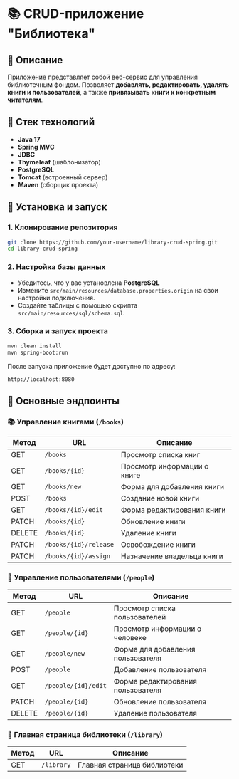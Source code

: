 # 📚 CRUD-приложение "Библиотека"

## 📝 Описание
Приложение представляет собой веб-сервис для управления библиотечным фондом. Позволяет **добавлять, редактировать, удалять книги и пользователей**, а также **привязывать книги к конкретным читателям**.

## 🚀 Стек технологий
- **Java 17**
- **Spring MVC**
- **JDBC**
- **Thymeleaf** (шаблонизатор)
- **PostgreSQL**
- **Tomcat** (встроенный сервер)
- **Maven** (сборщик проекта)

## 🔧 Установка и запуск

### 1. Клонирование репозитория
```sh
git clone https://github.com/your-username/library-crud-spring.git
cd library-crud-spring
```

### 2. Настройка базы данных
- Убедитесь, что у вас установлена **PostgreSQL**
- Измените `src/main/resources/database.properties.origin` на свои настройки подключения.
- Создайте таблицы с помощью скрипта `src/main/resources/sql/schema.sql`.

### 3. Сборка и запуск проекта
```sh
mvn clean install
mvn spring-boot:run
```

После запуска приложение будет доступно по адресу:
```
http://localhost:8080
```

## 📌 Основные эндпоинты
### 📚 Управление книгами (`/books`)
| Метод  | URL               | Описание                          |
|--------|------------------|----------------------------------|
| GET    | `/books`         | Просмотр списка книг            |
| GET    | `/books/{id}`    | Просмотр информации о книге     |
| GET    | `/books/new`     | Форма для добавления книги      |
| POST   | `/books`         | Создание новой книги            |
| GET    | `/books/{id}/edit` | Форма редактирования книги     |
| PATCH  | `/books/{id}`    | Обновление книги                |
| DELETE | `/books/{id}`    | Удаление книги                  |
| PATCH  | `/books/{id}/release` | Освобождение книги          |
| PATCH  | `/books/{id}/assign`  | Назначение владельца книги  |

### 👥 Управление пользователями (`/people`)
| Метод  | URL               | Описание                          |
|--------|------------------|----------------------------------|
| GET    | `/people`        | Просмотр списка пользователей   |
| GET    | `/people/{id}`   | Просмотр информации о человеке  |
| GET    | `/people/new`    | Форма для добавления пользователя |
| POST   | `/people`        | Добавление пользователя         |
| GET    | `/people/{id}/edit` | Форма редактирования пользователя |
| PATCH  | `/people/{id}`   | Обновление пользователя         |
| DELETE | `/people/{id}`   | Удаление пользователя           |

### 📖 Главная страница библиотеки (`/library`)
| Метод  | URL               | Описание                          |
|--------|------------------|----------------------------------|
| GET    | `/library`       | Главная страница библиотеки    |
